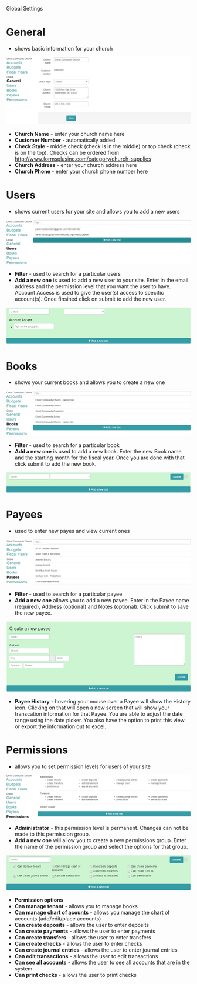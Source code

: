 Global Settings

# General
- shows basic information for your church

![Alt Text](images/generalsettings.JPG "")

* **Church Name** - enter your church name here
* **Customer Number** - automatically added
* **Check Style** - middle check (check is in the middle) or top check (check is on the top).  Checks can be ordered from http://www.formsplusinc.com/category/church-supplies
* **Church Address** - enter your church address here
* **Church Phone** - enter your church phone number here

# Users
- shows current users for your site and allows you to add a new users

![Alt Text](images/usersettings.JPG "")

* **Filter** - used to search for a particular users
* **Add a new one** is used to add a new user to your site.  Enter in the email address and the permission level that you want the user to have.  Account Access is used to give the user(s) access to specific account(s).  Once finsihed click on submit to add the new user.

![Alt Text](images/addanewuser.JPG "")

# Books
- shows your current books and allows you to create a new one

![Alt Text](images/books.JPG "")

* **Filter** - used to search for a particular book
* **Add a new one** is used to add a new book.  Enter the new Book name and the starting month for the fiscal year.  Once you are done with that click submit to add the new book.

![Alt Text](images/addanewbook.JPG "")

# Payees
- used to enter new payes and view current ones

![Alt Text](images/payees.JPG "")

* **Filter** - used to search for a particular payee
* **Add a new one** allows you to add a new payee.  Enter in the Payee name (required), Address (optional) and Notes (optional).  Click submit to save the new payee.

![Alt Text](images/createapayee.JPG "")

* **Payee History** - hovering your mouse over a Payee will show the History icon.  Clicking on that will open a new screen that will show your transcation information for that Payee.  You are able to adjust the date range using the date picker.  You also have the option to print this view or export the information out to excel.

# Permissions
- allows you to set permission levels for users of your site

![Alt Text](images/permissions.JPG "")

* **Administrator** - this permission level is permanent.  Changes can not be made to this permission group.
* **Add a new one** will allow you to create a new permissions group.  Enter the name of the permission group and select the options for that group.

![Alt Text](images/addpermissionsgroup.JPG "")

* **Permission options**
 * **Can manage tenant** - allows you to manage books
  *   **Can manage chart of acounts** - allows you manage the chart of accounts (add/edit/place accounts)
  *   **Can create deposits** - allows the user to enter deposits
  *   **Can create payments** - allows the user to enter payments
  *   **Can create transfers** - allows the user to enter transfers
  *   **Can create checks** - allows the user to enter checks
  *   **Can create journal entries** - allows the user to enter journal entries
  *   **Can edit transactions** - allows the user to edit transactions
  *   **Can see all accounts** - allows the user to see all accounts that are in the system
  *   **Can print checks** - allows the user to print checks





